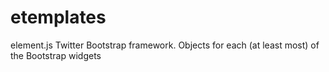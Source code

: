 etemplates
==========

element.js Twitter Bootstrap framework. Objects for each (at least most) of the Bootstrap widgets
